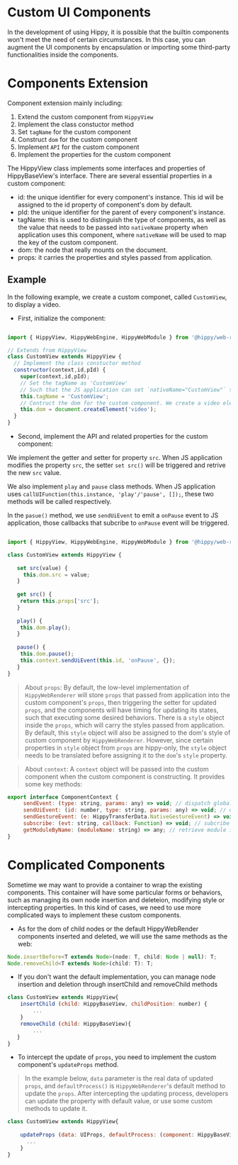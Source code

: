 # Custom UI Components

In the development of using Hippy, it is possible that the builtin components won't meet the need of certain circumstances. In this case, you can augment the UI components by encapsulation or importing some third-party functionalities inside the components.

# Components Extension

Component extension mainly including:

1. Extend the custom component from `HippyView` 
2. Implement the class constuctor method
3. Set `tagName` for the custom component
4. Construct `dom` for the custom component
5. Implement `API` for the custom component
6. Implement the properties for the custom component


The HippyView class implements some interfaces and properties of HippyBaseView's interface. There are several essential properties in a custom component:

* id: the unique identifier for every component's instance. This id will be assigned to the id property of component's dom by default.
* pId: the unique identifier for the parent of every component's instance.
* tagName: this is used to distinguish the type of components, as well as the value that needs to be passed into `nativeName` property when application uses this component, where `nativeName` will be used to map the key of the custom component.
* dom: the node that really mounts on the document.
* props: it carries the properties and styles passed from application.


## Example

In the following example, we create a custom componet, called `CustomView`, to display a video.

* First, initialize the component:
  
```javascript

import { HippyView, HippyWebEngine, HippyWebModule } from '@hippy/web-renderer';

// Extends from HippyView
class CustomView extends HippyView {
  // Implement the class constuctor method
  constructor(context,id,pId) {
    super(context,id,pId);
    // Set the tagName as 'CustomView'
    // Such that the JS application can set `nativeName="CustomView"` to create a mapping from application to this component.
    this.tagName = 'CustomView';
    // Contruct the dom for the custom component. We create a video element and assign it to the class member 'dom'. Notice that the class member 'dom' needs to be set before the end of constructor method. 
    this.dom = document.createElement('video'); 
  }
}

```

* Second, implement the API and related properties for the custom component:

We implement the getter and setter for property `src`. When JS application modifies the property `src`, the setter `set src()` will be triggered and retrive the new `src` value. 

We also implement `play` and `pause` class methods. When JS application uses `callUIFunction(this.instance, 'play'/'pause', []);`, these two methods will be called respectively.

In the `pasue()` method, we use `sendUiEvent` to emit a `onPause` event to JS application, those callbacks that subcribe to `onPause` event will be triggered.


```javascript

import { HippyView, HippyWebEngine, HippyWebModule } from '@hippy/web-renderer';

class CustomView extends HippyView {
  
   set src(value) {
     this.dom.src = value;
   } 
   
   get src() {
    return this.props['src'];
   }
    
   play() {
    this.dom.play();
   }
   
   pause() {
    this.dom.pause();
    this.context.sendUiEvent(this.id, 'onPause', {});
   }
}

```

> About `props`: By default, the low-level implementation of `HippyWebRenderer` will store `props` that passed from application into the custom component's `props`, then triggering the setter for updated `props`, and the components will have timing for updating its states, such that executing some desired behaviors. 
There is a `style` object inside the `props`, which will carry the styles passed from application. By default, this `style` object will also be assigned to the dom's style of custom component by `HippyWebRenderer`. However, since certain properties in `style` object from `props` are hippy-only, the `style` object needs to be translated before assigning it to the `dom`'s `style` property.

> About `context`: A `context` object will be passed into the custom component when the custom component is constructing. It provides some key methods:

```javascript
export interface ComponentContext {
     sendEvent: (type: string, params: any) => void; // dispatch global event to the the application
     sendUiEvent: (id: number, type: string, params: any) => void; // dispatch event to certain component's instance
     sendGestureEvent: (e: HippyTransferData.NativeGestureEvent) => void; // dispatch gesture event
     subscribe: (evt: string, callback: Function) => void; // subcribe to particular event
     getModuleByName: (moduleName: string) => any; // retrieve module instance by module's name
}
```


# Complicated Components

Sometime we may want to provide a container to wrap the existing components. This container will have some particular forms or behaviors, such as managing its own node insertion and deleteion, modifying style or intercepting properties. In this kind of cases, we need to use more complicated ways to implement these custom components.


* As for the dom of child nodes or the default HippyWebRender components inserted and deleted, we will use the same methods as the web:

```javascript
Node.insertBefore<T extends Node>(node: T, child: Node | null): T;
Node.removeChild<T extends Node>(child: T): T;
```

* If you don't want the default implementation, you can manage node insertion and deletion through insertChild and removeChild methods

```javascript
class CustomView extends HippyView{
    insertChild (child: HippyBaseView, childPosition: number) {
        ...
    }
    removeChild (child: HippyBaseView){
        ...
   }
}
```

* To intercept the update of `props`, you need to implement the custom component's `updateProps` method.

> In the example below, `data` parameter is the real data of updated `props`, and `defaultProcess()` is `HippyWebRenderer`'s default method to update the `props`. After intercepting the updating process, developers can update the property with default value, or use some custom methods to update it.


```javascript
class CustomView extends HippyView{
    
    updateProps (data: UIProps, defaultProcess: (component: HippyBaseView, data: UIProps) => void) {
      ...
    }
}
```
